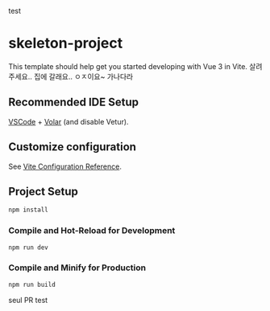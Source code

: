 test

# skeleton-project

This template should help get you started developing with Vue 3 in Vite.
살려주세요.. 집에 갈래요..
ㅇㅈ이요~
가나다라

## Recommended IDE Setup

[VSCode](https://code.visualstudio.com/) + [Volar](https://marketplace.visualstudio.com/items?itemName=Vue.volar) (and disable Vetur).

## Customize configuration

See [Vite Configuration Reference](https://vite.dev/config/).

## Project Setup

```sh
npm install
```

### Compile and Hot-Reload for Development

```sh
npm run dev
```

### Compile and Minify for Production

```sh
npm run build
```

seul PR test
